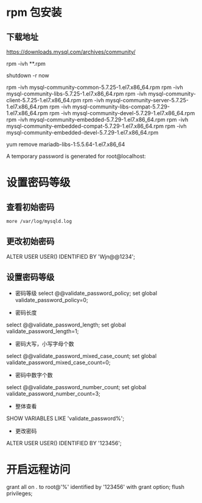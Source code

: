 # rpm 包安装

## 下载地址

https://downloads.mysql.com/archives/community/

rpm -ivh **.rpm


shutdown -r now

rpm -ivh mysql-community-common-5.7.25-1.el7.x86_64.rpm 
rpm -ivh mysql-community-libs-5.7.25-1.el7.x86_64.rpm 
rpm -ivh mysql-community-client-5.7.25-1.el7.x86_64.rpm 
rpm -ivh mysql-community-server-5.7.25-1.el7.x86_64.rpm
rpm -ivh mysql-community-libs-compat-5.7.29-1.el7.x86_64.rpm
rpm -ivh mysql-community-devel-5.7.29-1.el7.x86_64.rpm
rpm -ivh mysql-community-embedded-5.7.29-1.el7.x86_64.rpm
rpm -ivh mysql-community-embedded-compat-5.7.29-1.el7.x86_64.rpm
rpm -ivh mysql-community-embedded-devel-5.7.29-1.el7.x86_64.rpm

yum remove mariadb-libs-1:5.5.64-1.el7.x86_64


A temporary password is generated for root@localhost:

# 设置密码等级

## 查看初始密码

    more /var/log/mysqld.log

## 更改初始密码
ALTER USER USER() IDENTIFIED BY 'Wjn@@1234';

## 设置密码等级

* 密码等级
select @@validate_password_policy;
set global validate_password_policy=0;

* 密码长度

select @@validate_password_length;
set global validate_password_length=1;

* 密码大写，小写字母个数

select @@validate_password_mixed_case_count;
set global validate_password_mixed_case_count=0;

* 密码中数字个数

select @@validate_password_number_count;
set global validate_password_number_count=3;

* 整体查看

SHOW VARIABLES LIKE 'validate_password%';

* 更改密码

ALTER USER USER() IDENTIFIED BY '123456';


# 开启远程访问

grant all on *.* to root@'%' identified by '123456' with grant option;
flush privileges;


